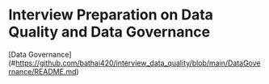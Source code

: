 # Interview Preparation on Data Quality and Data Governance


[Data Governance] (#https://github.com/bathai420/interview_data_quality/blob/main/DataGovernance/README.md)
